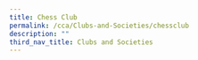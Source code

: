 ```yaml
---
title: Chess Club
permalink: /cca/Clubs-and-Societies/chessclub
description: ""
third_nav_title: Clubs and Societies
---
```

